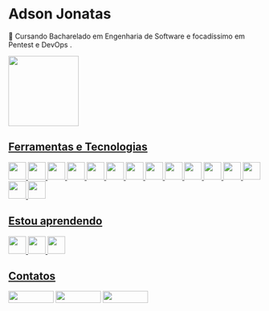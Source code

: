 # Adson Jonatas

🖖 Cursando Bacharelado em Engenharia de Software e focadíssimo em Pentest e DevOps .

<div>
<a href="https://github.com/adson-jonatas">
<! -- <img loading="lazy" height="140em" src="https://github-readme-stats.vercel.app/api?username=adson-jonatas&show_icons=true&theme=dracula&include_all_commits=true&count_private=true"/>
<img loading="lazy" height="140em" src="https://github-readme-stats.vercel.app/api/top-langs/?username=adson-jonatas&layout=compact&langs_count=7&theme=dracula"/>
</div>

## Ferramentas e Tecnologias
<div>
          <img src="https://cdn.jsdelivr.net/gh/devicons/devicon@latest/icons/amazonwebservices/amazonwebservices-original-wordmark.svg" width="35" height="35"/>
          <img src="https://cdn.jsdelivr.net/gh/devicons/devicon@latest/icons/bash/bash-original.svg" width="35" height="35"/>
          <img src="https://cdn.jsdelivr.net/gh/devicons/devicon@latest/icons/html5/html5-original.svg" width="35" height="35"/> 
          <img src="https://cdn.jsdelivr.net/gh/devicons/devicon@latest/icons/css3/css3-original.svg" width="35" height="35"/>
          <img src="https://cdn.jsdelivr.net/gh/devicons/devicon@latest/icons/terraform/terraform-original.svg"  width="35" height="35"/>          
          <img src="https://cdn.jsdelivr.net/gh/devicons/devicon@latest/icons/helm/helm-original.svg" width="35" height="35"/>
          <img src="https://cdn.jsdelivr.net/gh/devicons/devicon@latest/icons/kubernetes/kubernetes-original.svg"  width="35" height="35"/>          
          <img src="https://cdn.jsdelivr.net/gh/devicons/devicon@latest/icons/python/python-original.svg" width="35" height="35"/>          
          <img src="https://cdn.jsdelivr.net/gh/devicons/devicon@latest/icons/linux/linux-original.svg" width="35" height="35"/>
          <img src="https://cdn.jsdelivr.net/gh/devicons/devicon@latest/icons/docker/docker-original.svg" width="35" height="35"/>          
          <img src="https://cdn.jsdelivr.net/gh/devicons/devicon@latest/icons/postgresql/postgresql-original.svg" width="35" height="35"/>          
          <img src="https://cdn.jsdelivr.net/gh/devicons/devicon@latest/icons/mysql/mysql-original.svg" width="35" height="35"/>          
          <img src="https://cdn.jsdelivr.net/gh/devicons/devicon@latest/icons/mongodb/mongodb-original.svg" width="35" height="35"/>
          <img src="https://cdn.jsdelivr.net/gh/devicons/devicon@latest/icons/gitlab/gitlab-original.svg" width="35" height="35"/>
          <img src="https://cdn.jsdelivr.net/gh/devicons/devicon@latest/icons/jenkins/jenkins-line.svg" width="35" height="35"/>
          
</div>
 
## Estou aprendendo
<div>
          <img loading="lazy" src="https://cdn.jsdelivr.net/gh/devicons/devicon/icons/java/java-original.svg" width="35" height="35"/> 
          <img src="https://cdn.jsdelivr.net/gh/devicons/devicon@latest/icons/jenkins/jenkins-original.svg" width="35" height="35"/>
          <img src="https://cdn.jsdelivr.net/gh/devicons/devicon@latest/icons/javascript/javascript-original.svg" width="35" height="35"/>
</div>

## Contatos
<div>
<a href="https://instagram.com/adson-jonatas" target="_blank"><img loading="lazy" src="https://img.shields.io/badge/-Instagram-%23E4405F?style=for-the-badge&logo=instagram&logoColor=white" target="_blank"  width="90" height="24"></a>
<a href = "mailto:contato@adson.jotta@gmail.com"><img loading="lazy" src="https://img.shields.io/badge/Gmail-D14836?style=for-the-badge&logo=gmail&logoColor=white" target="_blank"  width="90" height="24"></a>
<a href="https://www.linkedin.com/in/adson-jonatas" target="_blank"><img loading="lazy" src="https://img.shields.io/badge/-LinkedIn-%230077B5?style=for-the-badge&logo=linkedin&logoColor=white" target="_blank"  width="90" height="24"></a>   
</div>
